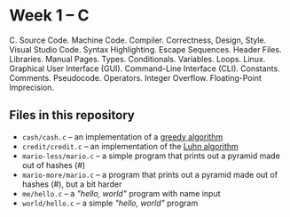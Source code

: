 # Week 1 – C

C. Source Code. Machine Code. Compiler. Correctness, Design, Style. Visual Studio Code. Syntax Highlighting. Escape Sequences. Header Files. Libraries. Manual Pages. Types. Conditionals. Variables. Loops. Linux. Graphical User Interface (GUI). Command-Line Interface (CLI). Constants. Comments. Pseudocode. Operators. Integer Overflow. Floating-Point Imprecision.

## Files in this repository

- `cash/cash.c` – an implementation of a [greedy algorithm](https://en.wikipedia.org/wiki/Greedy_algorithm)
- `credit/credit.c` – an implementation of the [Luhn algorithm](https://en.wikipedia.org/wiki/Luhn_algorithm)
- `mario-less/mario.c` – a simple program that prints out a pyramid made out of hashes (#)
- `mario-more/mario.c` – a program that prints out a pyramid made out of hashes (#), but a bit harder
- `me/hello.c` – a *"hello, world"* program with name input
- `world/hello.c` – a simple *"hello, world"* program
